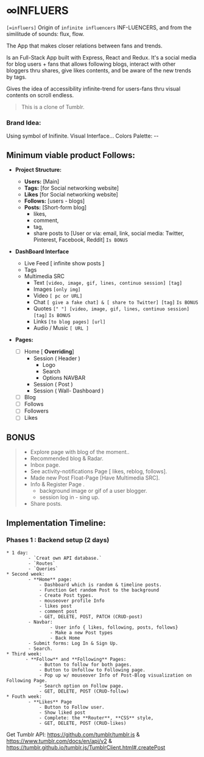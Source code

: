 # ∞INFLUERS
`[∞influers]` Origin of `infinite influencers` INF-LUENCERS, and from the similitude of sounds: flux, flow.

The App that makes closer relations between fans and trends. 

Is an Full-Stack App built with Express, React and Redux. It's a social media for blog users + fans that allows following blogs, interact with other bloggers thru shares, give likes contents, and be aware of the new trends by tags.

Gives the idea of accessibility infinite-trend for users-fans thru visual contents on scroll endless.
> This is a clone of Tumblr.

### Brand Idea: 
Using symbol of Inifinite.
Visual Interface...
Colors Palette: --

## Minimum viable product Follows:
  - **Project Structure:** 
    - **Users:** [Main]
    - **Tags:**  [for Social networking website]
    - **Likes**  [for Social networking website]
    - **Follows:** [users - blogs]
    - **Posts:** [Short-form blog] 
        - likes, 
        - comment, 
        - tag,
        - share posts to [User or via: email, link, social media: Twitter, Pinterest, Facebook, Reddit] `Is BONUS`

 - **DashBoard Interface**
     - Live Feed [ infinite show posts ]
     - Tags
     - Multimedia SRC
        - Text `[video, image, gif, lines, continuo session] [tag]`
        - Images `[only img]`
        - Video `[ pc or URL]`
        - Chat `[ give a fake chat] & [ share to Twitter] [tag]` `Is BONUS`
        - Quotes `[" "] [video, image, gif, lines, continuo session] [tag]` `Is BONUS`
        - Links `[to blog pages] [url]`
        - Audio / Music `[ URL ]`

 - **Pages:**
    - [ ] Home [ **Overriding**]
        - Session ( Header )
            - Logo
            - Search
            - Options NAVBAR
        - Session ( Post )
        - Session ( Wall- Dashboard )
    - [ ] Blog
    - [ ] Follows 
    - [ ] Followers
    - [ ] Likes 

## BONUS
>    - Explore page with blog of the moment..
>    - Recommended blog & Radar.
>    - Inbox page.
>    - See activity-notifications Page [ likes, reblog, follows].
>    - Made new Post Float-Page [Have Multimedia SRC].
>    - Info & Register Page .
>        - background image or gif of a user blogger.
>        - session log in - sing up.
>   - Share posts.

## Implementation Timeline: 
### Phases 1 : Backend setup (2 days)
    * 1 day: 
            - `Creat own API database.`
            - `Routes`
            - `Queries`
    * Second week:
            - **Home** page:
                - Dashboard which is random & timeline posts.
                - Function Get random Post to the background 
                - Create Post types.
                - mouseover profile Info
                - likes post
                - comment post
                - GET, DELETE, POST, PATCH (CRUD-post)
            - Navbar: 
                    - User info { likes, following, posts, follows}
                    - Make a new Post types
                    - Back Home 
            - Submit forms: Log In & Sign Up.
            - Search.
    * Third week:
           - **Follow** and **Following** Pages:
                - Button to follow for both pages.
                - Button to Unfollow to Following page.
                - Pop up w/ mouseover Info of Post-Blog visualization on Following Page.
                - Search option on Follow page.
                - GET, DELETE, POST (CRUD-follow)
    * Fouth week: 
            - **Likes** Page
                - Button to Follow user.
                - Show liked post
                - Complete: the **Router**, **CSS** style,
                - GET, DELETE, POST (CRUD-likes) 


Get Tumblr API: https://github.com/tumblr/tumblr.js  & https://www.tumblr.com/docs/en/api/v2 & https://tumblr.github.io/tumblr.js/TumblrClient.html#.createPost